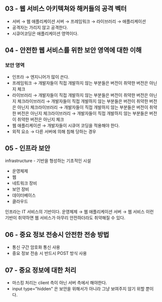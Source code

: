 ## 03 - 웹 서비스 아키텍쳐와 해커들의 공격 벡터

- 서버 → 웹 애플리케이션 서버 → 프레임워크 → 라이브러리 → 애플리케이션
- 공격자는 가리지 않고 공격한다.
- 시큐어코딩은 애플리케이션 영역이다.

## 04 - 안전한 웹 서비스를 위한 보안 영역에 대한 이해

### 보안 영역

- 인프라 → 엔지니어가 많이 쓴다. 
- 프레임워크 → 개발자들이 직접 개발하지 않는 부분들은 버전이 취약한 버전은 아닌지 체크
- 라이브러리 → 개발자들이 직접 개발하지 않는 부분들은 버전이 취약한 버전은 아닌지 체크라이브러리 → 개발자들이 직접 개발하지 않는 부분들은 버전이 취약한 버전은 아닌지 체크라이브러리 → 개발자들이 직접 개발하지 않는 부분들은 버전이 취약한 버전은 아닌지 체크라이브러리 → 개발자들이 직접 개발하지 않는 부분들은 버전이 취약한 버전은 아닌지 체크
- 웹 애플리케이션 → 개발자들이 시큐어 코딩을 적용해야 한다.
- 외적 요소 → 다른 서버에 의해 침해 당하는 경우

## 05 - 인프라 보안

infrastructure - 기반을 형성하는 기초적인 시설

- 운영체제
- 웹
- 네트워크 장비
- 보안 장비
- 데이터베이스
- 클라우드

인프라는 IT 서비스의 기반이다.
운영체제 → 웹 애플리케이션 서버 → 웹 서비스
이런 기반이 취약하면 웹 서비스가 아무리 안전하더라도 취약해질 수 있다.

## 06 - 중요 정보 전송시 안전한 전송 방법

- 통신 구간 암호화 통신 사용
- 중요 정보 전송 시 반드시 POST 방식 사용

## 07 - 중요 정보에 대한 처리

- 마스킹 처리는 client 측이 아닌 서버 측에서 해야한다.
- input type="hidden" 은 보안을 위해서가 아니라 그냥 보여주지 않기 위할 뿐이다.
